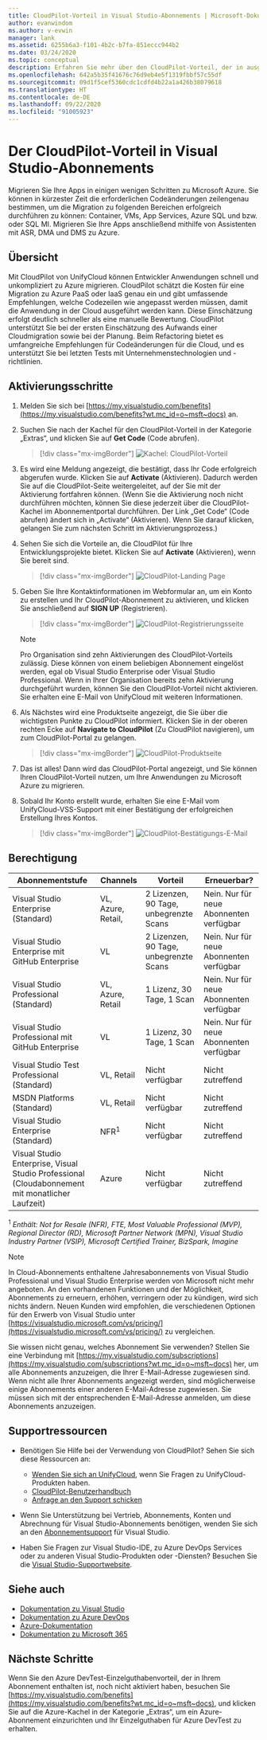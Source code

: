 ```yaml
---
title: CloudPilot-Vorteil in Visual Studio-Abonnements | Microsoft-Dokumentation
author: evanwindom
ms.author: v-evwin
manager: lank
ms.assetid: 6255b6a3-f101-4b2c-b7fa-851eccc944b2
ms.date: 03/24/2020
ms.topic: conceptual
description: Erfahren Sie mehr über den CloudPilot-Vorteil, der in ausgewählten Visual Studio-Abonnements enthalten ist.
ms.openlocfilehash: 642a5b35f41676c76d9eb4e5f1319fbbf57c55df
ms.sourcegitcommit: 09d1f5cef5360cdc1cdfd4b22a1a426b38079618
ms.translationtype: HT
ms.contentlocale: de-DE
ms.lasthandoff: 09/22/2020
ms.locfileid: "91005923"
---
```

# <a name="the-cloudpilot-benefit-in-visual-studio-subscriptions"></a>Der CloudPilot-Vorteil in Visual Studio-Abonnements
Migrieren Sie Ihre Apps in einigen wenigen Schritten zu Microsoft Azure. Sie können in kürzester Zeit die erforderlichen Codeänderungen zeilengenau bestimmen, um die Migration zu folgenden Bereichen erfolgreich durchführen zu können: Container, VMs, App Services, Azure SQL und bzw. oder SQL MI. Migrieren Sie Ihre Apps anschließend mithilfe von Assistenten mit ASR, DMA und DMS zu Azure.

## <a name="overview"></a>Übersicht
Mit CloudPilot von UnifyCloud können Entwickler Anwendungen schnell und unkompliziert zu Azure migrieren.  CloudPilot schätzt die Kosten für eine Migration zu Azure PaaS oder IaaS genau ein und gibt umfassende Empfehlungen, welche Codezeilen wie angepasst werden müssen, damit die Anwendung in der Cloud ausgeführt werden kann. Diese Einschätzung erfolgt deutlich schneller als eine manuelle Bewertung. CloudPilot unterstützt Sie bei der ersten Einschätzung des Aufwands einer Cloudmigration sowie bei der Planung. Beim Refactoring bietet es umfangreiche Empfehlungen für Codeänderungen für die Cloud, und es unterstützt Sie bei letzten Tests mit Unternehmenstechnologien und -richtlinien.

## <a name="activation-steps"></a>Aktivierungsschritte
1. Melden Sie sich bei [https://my.visualstudio.com/benefits](https://my.visualstudio.com/benefits?wt.mc_id=o~msft~docs) an.

2. Suchen Sie nach der Kachel für den CloudPilot-Vorteil in der Kategorie „Extras“, und klicken Sie auf **Get Code** (Code abrufen).

   > [!div class="mx-imgBorder"]
   > ![Kachel: CloudPilot-Vorteil](_img/vs-cloudpilot/vs-cloudpilot-tile-ent.png)

0. Es wird eine Meldung angezeigt, die bestätigt, dass Ihr Code erfolgreich abgerufen wurde.  Klicken Sie auf **Activate** (Aktivieren). Dadurch werden Sie auf die CloudPilot-Seite weitergeleitet, auf der Sie mit der Aktivierung fortfahren können.  (Wenn Sie die Aktivierung noch nicht durchführen möchten, können Sie diese jederzeit über die CloudPilot-Kachel im Abonnementportal durchführen.  Der Link „Get Code“ (Code abrufen) ändert sich in „Activate“ (Aktivieren). Wenn Sie darauf klicken, gelangen Sie zum nächsten Schritt im Aktivierungsprozess.)

0. Sehen Sie sich die Vorteile an, die CloudPilot für Ihre Entwicklungsprojekte bietet.  Klicken Sie auf **Activate** (Aktivieren), wenn Sie bereit sind.

   > [!div class="mx-imgBorder"]
   > ![CloudPilot-Landing Page](_img/vs-cloudpilot/vs-cloudpilot-landing.png)

0. Geben Sie Ihre Kontaktinformationen im Webformular an, um ein Konto zu erstellen und Ihr CloudPilot-Abonnement zu aktivieren, und klicken Sie anschließend auf **SIGN UP** (Registrieren).

   > [!div class="mx-imgBorder"]
   > ![CloudPilot-Registrierungsseite](_img/vs-cloudpilot/vs-cloudpilot-register.png)

   > [!NOTE]
   > Pro Organisation sind zehn Aktivierungen des CloudPilot-Vorteils zulässig. Diese können von einem beliebigen Abonnement eingelöst werden, egal ob Visual Studio Enterprise oder Visual Studio Professional.  Wenn in Ihrer Organisation bereits zehn Aktivierung durchgeführt wurden, können Sie den CloudPilot-Vorteil nicht aktivieren. Sie erhalten eine E-Mail von UnifyCloud mit weiteren Informationen.

0. Als Nächstes wird eine Produktseite angezeigt, die Sie über die wichtigsten Punkte zu CloudPilot informiert.  Klicken Sie in der oberen rechten Ecke auf **Navigate to CloudPilot** (Zu CloudPilot navigieren), um zum CloudPilot-Portal zu gelangen.

    > [!div class="mx-imgBorder"]
    > ![CloudPilot-Produktseite](_img/vs-cloudpilot/vs-cloudpilot-navigate.png)

0. Das ist alles!  Dann wird das CloudPilot-Portal angezeigt, und Sie können Ihren CloudPilot-Vorteil nutzen, um Ihre Anwendungen zu Microsoft Azure zu migrieren.

0. Sobald Ihr Konto erstellt wurde, erhalten Sie eine E-Mail vom UnifyCloud-VSS-Support mit einer Bestätigung der erfolgreichen Erstellung Ihres Kontos.

    > [!div class="mx-imgBorder"]
    > ![CloudPilot-Bestätigungs-E-Mail](_img/vs-cloudpilot/vs-cloudpilot-email.png)

## <a name="eligibility"></a>Berechtigung

| Abonnementstufe                                                 |     Channels                                            | Vorteil                                                          | Erneuerbar?    |
|--------------------------------------------------------------------|---------------------------------------------------------|------------------------------------------------------------------|---------------|
| Visual Studio Enterprise (Standard)   | VL, Azure, Retail, | 2 Lizenzen, 90 Tage, unbegrenzte Scans       |  Nein.  Nur für neue Abonnenten verfügbar          |
| Visual Studio Enterprise mit GitHub Enterprise   | VL | 2 Lizenzen, 90 Tage, unbegrenzte Scans       |  Nein.  Nur für neue Abonnenten verfügbar          |
| Visual Studio Professional (Standard) | VL, Azure, Retail                                       | 1 Lizenz, 30 Tage, 1 Scan                                                            |  Nein.  Nur für neue Abonnenten verfügbar           |
| Visual Studio Professional mit GitHub Enterprise | VL | 1 Lizenz, 30 Tage, 1 Scan                                                            |  Nein.  Nur für neue Abonnenten verfügbar           |
| Visual Studio Test Professional (Standard)                         | VL, Retail                                              | Nicht verfügbar                                             |  Nicht zutreffend           |
| MSDN Platforms (Standard)                                          | VL, Retail                                              | Nicht verfügbar                                              |  Nicht zutreffend          |
| Visual Studio Enterprise (Standard)  | NFR<sup>1</sup> |Nicht verfügbar  | Nicht zutreffend |
| Visual Studio Enterprise, Visual Studio Professional (Cloudabonnement mit monatlicher Laufzeit) | Azure | Nicht verfügbar | Nicht zutreffend |

<sup>1</sup> *Enthält:  Not for Resale (NFR), FTE, Most Valuable Professional (MVP), Regional Director (RD), Microsoft Partner Network (MPN), Visual Studio Industry Partner (VSIP), Microsoft Certified Trainer, BizSpark, Imagine*

> [!NOTE]
> In Cloud-Abonnements enthaltene Jahresabonnements von Visual Studio Professional und Visual Studio Enterprise werden von Microsoft nicht mehr angeboten. An den vorhandenen Funktionen und der Möglichkeit, Abonnements zu erneuern, erhöhen, verringern oder zu kündigen, wird sich nichts ändern. Neuen Kunden wird empfohlen, die verschiedenen Optionen für den Erwerb von Visual Studio unter [https://visualstudio.microsoft.com/vs/pricing/](https://visualstudio.microsoft.com/vs/pricing/) zu vergleichen.

Sie wissen nicht genau, welches Abonnement Sie verwenden?  Stellen Sie eine Verbindung mit [https://my.visualstudio.com/subscriptions](https://my.visualstudio.com/subscriptions?wt.mc_id=o~msft~docs) her, um alle Abonnements anzuzeigen, die Ihrer E-Mail-Adresse zugewiesen sind. Wenn nicht alle Ihrer Abonnements angezeigt werden, sind möglicherweise einige Abonnements einer anderen E-Mail-Adresse zugewiesen.  Sie müssen sich mit der entsprechenden E-Mail-Adresse anmelden, um diese Abonnements anzuzeigen.

## <a name="support-resources"></a>Supportressourcen
- Benötigen Sie Hilfe bei der Verwendung von CloudPilot?  Sehen Sie sich diese Ressourcen an:
  - [Wenden Sie sich an UnifyCloud](https://www.unifycloud.com/contacts/), wenn Sie Fragen zu UnifyCloud-Produkten haben.
  - [CloudPilot-Benutzerhandbuch](https://www.cloudatlasinc.com/cloudpilot/doc/CloudPilot-User-Manual.pdf )
  - [Anfrage an den Support schicken](https://support.datacamp.com/hc/requests/new)

- Wenn Sie Unterstützung bei Vertrieb, Abonnements, Konten und Abrechnung für Visual Studio-Abonnements benötigen, wenden Sie sich an den [Abonnementsupport](https://visualstudio.microsoft.com/subscriptions/support/) für Visual Studio.
- Haben Sie Fragen zur Visual Studio-IDE, zu Azure DevOps Services oder zu anderen Visual Studio-Produkten oder -Diensten?  Besuchen Sie die [Visual Studio-Supportwebsite](https://visualstudio.microsoft.com/support/).

## <a name="see-also"></a>Siehe auch
- [Dokumentation zu Visual Studio](/visualstudio/)
- [Dokumentation zu Azure DevOps](/azure/devops/)
- [Azure-Dokumentation](/azure/)
- [Dokumentation zu Microsoft 365](/microsoft-365/)

## <a name="next-steps"></a>Nächste Schritte
Wenn Sie den Azure DevTest-Einzelguthabenvorteil, der in Ihrem Abonnement enthalten ist, noch nicht aktiviert haben, besuchen Sie [https://my.visualstudio.com/benefits](https://my.visualstudio.com/benefits?wt.mc_id=o~msft~docs), und klicken Sie auf die Azure-Kachel in der Kategorie „Extras“, um ein Azure-Abonnement einzurichten und Ihr Einzelguthaben für Azure DevTest zu erhalten.